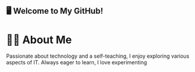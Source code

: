 ## 🖥️ Welcome to My GitHub!
# 👨‍💻 About Me
Passionate about technology and a self-teaching, I enjoy exploring various aspects of IT. 
Always eager to learn, I love experimenting
